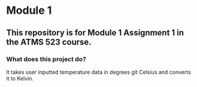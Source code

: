 # Module 1
## This repository is for Module 1 Assignment 1 in the ATMS 523 course.

### What does this project do?
It takes user inputted temperature data in degrees git Celsius and converts it to Kelvin.

